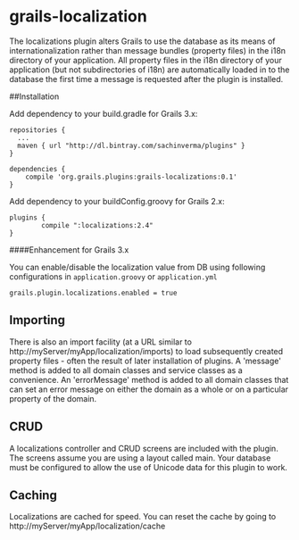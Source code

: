 grails-localization
===================

The localizations plugin alters Grails to use the database as its means of
internationalization rather than message bundles (property files) in the i18n
directory of your application. All property files in the i18n directory of your
application (but not subdirectories of i18n) are automatically loaded in to the
database the first time a message is requested after the plugin is installed.

##Installation

Add dependency to your build.gradle for Grails 3.x:

```
repositories {
  ...
  maven { url "http://dl.bintray.com/sachinverma/plugins" }
}

dependencies {
    compile 'org.grails.plugins:grails-localizations:0.1'
}
```


Add dependency to your buildConfig.groovy for Grails 2.x:

```
plugins {
        compile ":localizations:2.4"
}
```

####Enhancement for Grails 3.x

You can enable/disable the localization value from DB using following configurations in `application.groovy` or `application.yml`

```
grails.plugin.localizations.enabled = true
```

Importing
----------

There is also an import facility (at a URL similar to
http://myServer/myApp/localization/imports) to load subsequently created
property files - often the result of later installation of plugins. A 'message'
method is added to all domain classes and service classes as a convenience. An
'errorMessage' method is added to all domain classes that can set an error
message on either the domain as a whole or on a particular property of the
domain. 

CRUD
----

A localizations controller and CRUD screens are included with the plugin.
The screens assume you are using a layout called main. Your database must be
configured to allow the use of Unicode data for this plugin to work.

Caching
-------

Localizations are cached for speed. You can reset the cache by going to 
http://myServer/myApp/localization/cache

